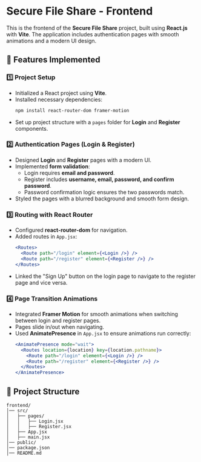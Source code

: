 # **Secure File Share - Frontend**  

This is the frontend of the **Secure File Share** project, built using **React.js** with **Vite**. The application includes authentication pages with smooth animations and a modern UI design.  

## **📌 Features Implemented**  

### **1️⃣ Project Setup**  
- Initialized a React project using **Vite**.  
- Installed necessary dependencies:
  ```bash
  npm install react-router-dom framer-motion
  ```
- Set up project structure with a `pages` folder for **Login** and **Register** components.  

### **2️⃣ Authentication Pages (Login & Register)**  
- Designed **Login** and **Register** pages with a modern UI.  
- Implemented **form validation**:
  - Login requires **email and password**.  
  - Register includes **username, email, password, and confirm password**.  
  - Password confirmation logic ensures the two passwords match.  
- Styled the pages with a blurred background and smooth form design.  

### **3️⃣ Routing with React Router**  
- Configured **react-router-dom** for navigation.  
- Added routes in `App.jsx`:
  ```jsx
  <Routes>
    <Route path="/login" element={<Login />} />
    <Route path="/register" element={<Register />} />
  </Routes>
  ```
- Linked the "Sign Up" button on the login page to navigate to the register page and vice versa.  

### **4️⃣ Page Transition Animations**  
- Integrated **Framer Motion** for smooth animations when switching between login and register pages.  
- Pages slide in/out when navigating.  
- Used **AnimatePresence** in `App.jsx` to ensure animations run correctly:
  ```jsx
  <AnimatePresence mode="wait">
    <Routes location={location} key={location.pathname}>
      <Route path="/login" element={<Login />} />
      <Route path="/register" element={<Register />} />
    </Routes>
  </AnimatePresence>
  ```

## **📂 Project Structure**  
```
frontend/
│── src/
│   ├── pages/
│   │   ├── Login.jsx
│   │   ├── Register.jsx
│   ├── App.jsx
│   ├── main.jsx
│── public/
│── package.json
│── README.md
```

